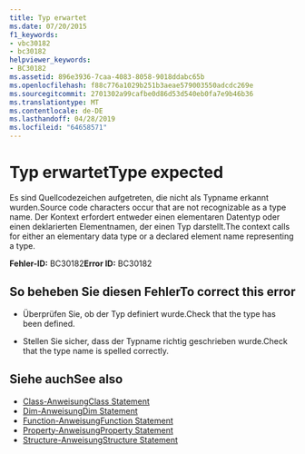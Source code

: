 ```yaml
---
title: Typ erwartet
ms.date: 07/20/2015
f1_keywords:
- vbc30182
- bc30182
helpviewer_keywords:
- BC30182
ms.assetid: 896e3936-7caa-4083-8058-9018ddabc65b
ms.openlocfilehash: f88c776a1029b251b3aeae579003550adcdc269e
ms.sourcegitcommit: 2701302a99cafbe0d86d53d540eb0fa7e9b46b36
ms.translationtype: MT
ms.contentlocale: de-DE
ms.lasthandoff: 04/28/2019
ms.locfileid: "64658571"
---
```

# <a name="type-expected"></a><span data-ttu-id="a8de9-102">Typ erwartet</span><span class="sxs-lookup"><span data-stu-id="a8de9-102">Type expected</span></span>
<span data-ttu-id="a8de9-103">Es sind Quellcodezeichen aufgetreten, die nicht als Typname erkannt wurden.</span><span class="sxs-lookup"><span data-stu-id="a8de9-103">Source code characters occur that are not recognizable as a type name.</span></span> <span data-ttu-id="a8de9-104">Der Kontext erfordert entweder einen elementaren Datentyp oder einen deklarierten Elementnamen, der einen Typ darstellt.</span><span class="sxs-lookup"><span data-stu-id="a8de9-104">The context calls for either an elementary data type or a declared element name representing a type.</span></span>  
  
 <span data-ttu-id="a8de9-105">**Fehler-ID:** BC30182</span><span class="sxs-lookup"><span data-stu-id="a8de9-105">**Error ID:** BC30182</span></span>  
  
## <a name="to-correct-this-error"></a><span data-ttu-id="a8de9-106">So beheben Sie diesen Fehler</span><span class="sxs-lookup"><span data-stu-id="a8de9-106">To correct this error</span></span>  
  
- <span data-ttu-id="a8de9-107">Überprüfen Sie, ob der Typ definiert wurde.</span><span class="sxs-lookup"><span data-stu-id="a8de9-107">Check that the type has been defined.</span></span>  
  
- <span data-ttu-id="a8de9-108">Stellen Sie sicher, dass der Typname richtig geschrieben wurde.</span><span class="sxs-lookup"><span data-stu-id="a8de9-108">Check that the type name is spelled correctly.</span></span>  
  
## <a name="see-also"></a><span data-ttu-id="a8de9-109">Siehe auch</span><span class="sxs-lookup"><span data-stu-id="a8de9-109">See also</span></span>

- [<span data-ttu-id="a8de9-110">Class-Anweisung</span><span class="sxs-lookup"><span data-stu-id="a8de9-110">Class Statement</span></span>](../../visual-basic/language-reference/statements/class-statement.md)
- [<span data-ttu-id="a8de9-111">Dim-Anweisung</span><span class="sxs-lookup"><span data-stu-id="a8de9-111">Dim Statement</span></span>](../../visual-basic/language-reference/statements/dim-statement.md)
- [<span data-ttu-id="a8de9-112">Function-Anweisung</span><span class="sxs-lookup"><span data-stu-id="a8de9-112">Function Statement</span></span>](../../visual-basic/language-reference/statements/function-statement.md)
- [<span data-ttu-id="a8de9-113">Property-Anweisung</span><span class="sxs-lookup"><span data-stu-id="a8de9-113">Property Statement</span></span>](../../visual-basic/language-reference/statements/property-statement.md)
- [<span data-ttu-id="a8de9-114">Structure-Anweisung</span><span class="sxs-lookup"><span data-stu-id="a8de9-114">Structure Statement</span></span>](../../visual-basic/language-reference/statements/structure-statement.md)

